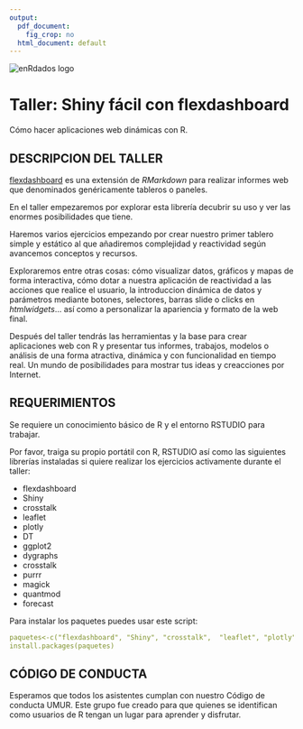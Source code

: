```yaml
---
output:
  pdf_document: 
    fig_crop: no
  html_document: default
---
```


![enRdados logo](imag/Logo_enrdados_blanco.png.png)

# Taller: Shiny fácil con flexdashboard


Cómo hacer aplicaciones web dinámicas con R.

## DESCRIPCION DEL TALLER
[flexdashboard](https://rmarkdown.rstudio.com/flexdashboard/)  es una extensión de *RMarkdown* para realizar informes web que denominados genéricamente tableros o paneles.

En el taller empezaremos por explorar esta librería decubrir su uso y ver las enormes posibilidades que tiene.

Haremos varios ejercicios empezando por crear nuestro primer tablero simple y estático al que añadiremos complejidad y reactividad según avancemos conceptos y recursos.

Exploraremos entre otras cosas: cómo visualizar datos, gráficos y mapas de forma interactiva, cómo dotar a nuestra aplicación de reactividad a las acciones que realice el usuario, la introduccion dinámica de datos y parámetros mediante botones, selectores, barras slide o clicks en *htmlwidgets*... así como a personalizar la apariencia y formato de la web final.

Después del taller tendrás las herramientas y la base para crear aplicaciones web con R y presentar tus informes, trabajos, modelos o análisis de una forma atractiva, dinámica y con funcionalidad en tiempo real. Un mundo de posibilidades para mostrar tus ideas y creacciones por Internet. 

## REQUERIMIENTOS
Se requiere un conocimiento básico de R y el entorno RSTUDIO para trabajar.

Por favor, traiga su propio portátil con R, RSTUDIO así como las siguientes librerías instaladas si quiere realizar los ejercicios activamente durante el taller:

-	flexdashboard
- Shiny
- crosstalk
-	leaflet
- plotly
-	DT
- ggplot2
- dygraphs
- crosstalk
- purrr
- magick
- quantmod
- forecast

Para instalar los paquetes puedes usar este script:

```YAML
paquetes<-c("flexdashboard", "Shiny", "crosstalk",	"leaflet", "plotly",	"DT", "ggplot2", "dygraphs", "crosstalk", "purrr", "magick", "quantmod", "forecast")
install.packages(paquetes)

```

## CÓDIGO DE CONDUCTA
Esperamos que todos los asistentes cumplan con nuestro Código de conducta UMUR.
Este grupo fue creado para que quienes se identifican como usuarios de R tengan un lugar  para aprender y disfrutar.
